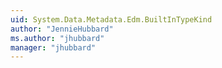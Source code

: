 ```yaml
---
uid: System.Data.Metadata.Edm.BuiltInTypeKind
author: "JennieHubbard"
ms.author: "jhubbard"
manager: "jhubbard"
---
```


